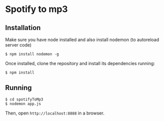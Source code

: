# Spotify to mp3


## Installation

Make sure you have node installed and also install nodemon (to autoreload server code)

    $ npm install nodemon -g
    
Once installed, clone the repository and install its dependencies running:

    $ npm install

## Running

    $ cd spotifyToMp3
    $ nodemon app.js

Then, open `http://localhost:8888` in a browser.


